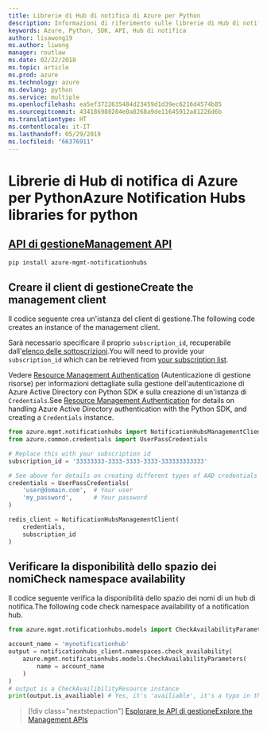 ```yaml
---
title: Librerie di Hub di notifica di Azure per Python
description: Informazioni di riferimento sulle librerie di Hub di notifica di Azure per Python
keywords: Azure, Python, SDK, API, Hub di notifica
author: lisawong19
ms.author: liwong
manager: routlaw
ms.date: 02/22/2018
ms.topic: article
ms.prod: azure
ms.technology: azure
ms.devlang: python
ms.service: multiple
ms.openlocfilehash: ea5ef3722635484d23459d1d39ec6216d4574b85
ms.sourcegitcommit: 434186988284e0a8268a9de11645912a81226d6b
ms.translationtype: HT
ms.contentlocale: it-IT
ms.lasthandoff: 05/29/2019
ms.locfileid: "66376911"
---
```

# <a name="azure-notification-hubs-libraries-for-python"></a><span data-ttu-id="baa3f-104">Librerie di Hub di notifica di Azure per Python</span><span class="sxs-lookup"><span data-stu-id="baa3f-104">Azure Notification Hubs libraries for python</span></span>

## <a name="management-apipythonapioverviewazurenotificationhubsmanagement"></a>[<span data-ttu-id="baa3f-105">API di gestione</span><span class="sxs-lookup"><span data-stu-id="baa3f-105">Management API</span></span>](/python/api/overview/azure/notificationhubs/management)

```bash
pip install azure-mgmt-notificationhubs
```

## <a name="create-the-management-client"></a><span data-ttu-id="baa3f-106">Creare il client di gestione</span><span class="sxs-lookup"><span data-stu-id="baa3f-106">Create the management client</span></span>

<span data-ttu-id="baa3f-107">Il codice seguente crea un'istanza del client di gestione.</span><span class="sxs-lookup"><span data-stu-id="baa3f-107">The following code creates an instance of the management client.</span></span>

<span data-ttu-id="baa3f-108">Sarà necessario specificare il proprio ``subscription_id``, recuperabile dall'[elenco delle sottoscrizioni](https://manage.windowsazure.com/#Workspaces/AdminTasks/SubscriptionMapping).</span><span class="sxs-lookup"><span data-stu-id="baa3f-108">You will need to provide your ``subscription_id`` which can be retrieved from [your subscription list](https://manage.windowsazure.com/#Workspaces/AdminTasks/SubscriptionMapping).</span></span>

<span data-ttu-id="baa3f-109">Vedere [Resource Management Authentication](/python/azure/python-sdk-azure-authenticate) (Autenticazione di gestione risorse) per informazioni dettagliate sulla gestione dell'autenticazione di Azure Active Directory con Python SDK e sulla creazione di un'istanza di ``Credentials``.</span><span class="sxs-lookup"><span data-stu-id="baa3f-109">See [Resource Management Authentication](/python/azure/python-sdk-azure-authenticate) for details on handling Azure Active Directory authentication with the Python SDK, and creating a ``Credentials`` instance.</span></span>

```python
from azure.mgmt.notificationhubs import NotificationHubsManagementClient
from azure.common.credentials import UserPassCredentials

# Replace this with your subscription id
subscription_id = '33333333-3333-3333-3333-333333333333'

# See above for details on creating different types of AAD credentials
credentials = UserPassCredentials(
    'user@domain.com',  # Your user
    'my_password',      # Your password
)

redis_client = NotificationHubsManagementClient(
    credentials,
    subscription_id
)
```

## <a name="check-namespace-availability"></a><span data-ttu-id="baa3f-110">Verificare la disponibilità dello spazio dei nomi</span><span class="sxs-lookup"><span data-stu-id="baa3f-110">Check namespace availability</span></span>

<span data-ttu-id="baa3f-111">Il codice seguente verifica la disponibilità dello spazio dei nomi di un hub di notifica.</span><span class="sxs-lookup"><span data-stu-id="baa3f-111">The following code check namespace availability of a notification hub.</span></span>

```python
from azure.mgmt.notificationhubs.models import CheckAvailabilityParameters

account_name = 'mynotificationhub'
output = notificationhubs_client.namespaces.check_availability(
    azure.mgmt.notificationhubs.models.CheckAvailabilityParameters(
        name = account_name
    )
)
# output is a CheckAvailibilityResource instance
print(output.is_availiable) # Yes, it's 'availiable', it's a typo in the REST API
```

> [!div class="nextstepaction"]
> [<span data-ttu-id="baa3f-112">Esplorare le API di gestione</span><span class="sxs-lookup"><span data-stu-id="baa3f-112">Explore the Management APIs</span></span>](/python/api/overview/azure/notificationhubs/management)
